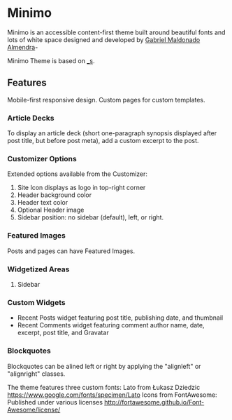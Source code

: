 # Minimo
Minimo is an accessible content-first theme built around beautiful fonts and lots of white space designed and developed by [Gabriel Maldonado Almendra](http://almondwp.com)-

Minimo Theme is based on [_s](http://underscores.me).

## Features
Mobile-first responsive design.
Custom pages for custom templates.

### Article Decks
To display an article deck (short one-paragraph synopsis displayed after post title, but before post meta), add a custom excerpt to the post.

### Customizer Options
Extended options available from the Customizer:

1. Site Icon displays as logo in top-right corner
2. Header background color
3. Header text color
4. Optional Header image
5. Sidebar position: no sidebar (default), left, or right.

### Featured Images
Posts and pages can have Featured Images.

### Widgetized Areas
1. Sidebar

### Custom Widgets
- Recent Posts widget featuring post title, publishing date, and thumbnail
- Recent Comments widget featuring comment author name, date, excerpt, post title, and Gravatar

### Blockquotes
Blockquotes can be alined left or right by applying the "alignleft" or "alignright" classes.

The theme features three custom fonts:
Lato from Łukasz Dziedzic https://www.google.com/fonts/specimen/Lato
Icons from FontAwesome: Published under various licenses http://fortawesome.github.io/Font-Awesome/license/

